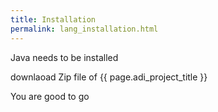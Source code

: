 ```yaml
---
title: Installation
permalink: lang_installation.html
---
```


Java needs to be installed

downlaoad Zip file of {{ page.adi_project_title }}

You are good to go